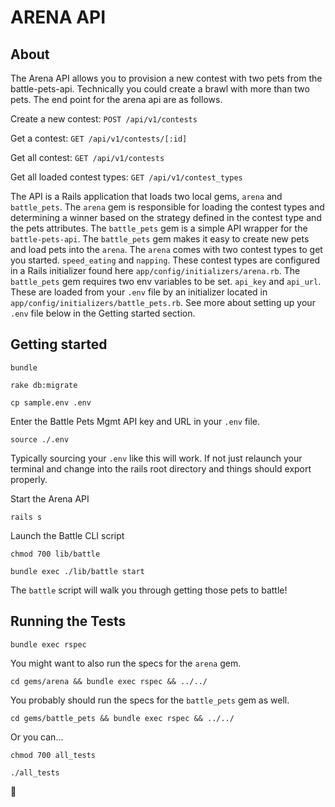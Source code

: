 # ARENA API

## About

The Arena API allows you to provision a new contest with two pets from the battle-pets-api. Technically you could create a brawl with more than two pets. The end point for the arena api are as follows.

Create a new contest:
`POST /api/v1/contests`

Get a contest:
`GET /api/v1/contests/[:id]`

Get all contest:
`GET /api/v1/contests`

Get all loaded contest types:
`GET /api/v1/contest_types`

The API is a Rails application that loads two local gems, `arena` and `battle_pets`. The `arena` gem is responsible for loading the contest types and determining a winner based on the strategy defined in the contest type and the pets attributes. The `battle_pets` gem is a simple API wrapper for the `battle-pets-api`. The `battle_pets` gem makes it easy to create new pets and load pets into the `arena`. The `arena` comes with two contest types to get you started. `speed_eating` and `napping`. These contest types are configured in a Rails initializer found here `app/config/initializers/arena.rb`. The `battle_pets` gem requires two env variables to be set. `api_key` and `api_url`. These are loaded from your `.env` file by an initializer located in `app/config/initializers/battle_pets.rb`. See more about setting up your `.env` file below in the Getting started section.

## Getting started

`bundle`

`rake db:migrate`

`cp sample.env .env`

Enter the Battle Pets Mgmt API key and URL in your `.env` file.

`source ./.env`

Typically sourcing your `.env` like this will work. If not just relaunch your terminal and change into the rails root directory and things should export properly.

Start the Arena API

`rails s`

Launch the Battle CLI script

`chmod 700 lib/battle`

`bundle exec ./lib/battle start`


The `battle` script will walk you through getting those pets to battle!


## Running the Tests

`bundle exec rspec`

You might want to also run the specs for the `arena` gem.

`cd gems/arena && bundle exec rspec && ../../`

You probably should run the specs for the `battle_pets` gem as well.

`cd gems/battle_pets && bundle exec rspec && ../../`

Or you can...

`chmod 700 all_tests`

`./all_tests`

:tada:

